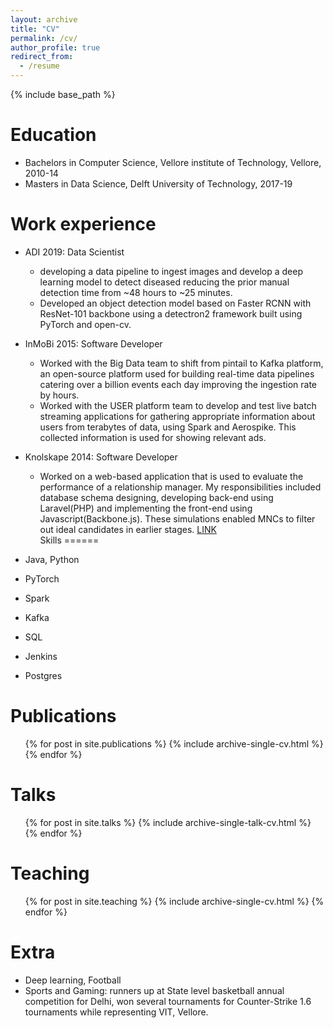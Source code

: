 ```yaml
---
layout: archive
title: "CV"
permalink: /cv/
author_profile: true
redirect_from:
  - /resume
---
```


{% include base_path %}

Education
======
* Bachelors in Computer Science, Vellore institute of Technology, Vellore, 2010-14
* Masters in Data Science, Delft University of Technology, 2017-19

Work experience
======
* ADI 2019: Data Scientist
  * developing a data pipeline to ingest images and develop a deep learning model to detect diseased reducing the prior manual detection time from ~48 hours to ~25 minutes.
  * Developed an object detection model based on Faster RCNN with ResNet-101 backbone using a detectron2 framework built using PyTorch and open-cv.

* InMoBi 2015: Software Developer
  * Worked with the Big Data team to shift from pintail to Kafka platform, an open-source platform used for building real-time data pipelines catering over a billion events each day improving the ingestion rate by hours.
  * Worked with the USER platform team to develop and test live batch streaming applications for gathering appropriate information about users from terabytes of data, using Spark and Aerospike. This collected information is used for showing relevant ads.
* Knolskape 2014: Software Developer
  * Worked on a web-based application that is used to evaluate the performance of a relationship manager. My responsibilities included database schema designing, developing back-end using Laravel(PHP) and implementing the front-end using Javascript(Backbone.js). These simulations enabled MNCs to filter out ideal candidates in earlier stages. [LINK](https://blog.knolskape.com/hubfs/simualtions%20ebooks%20whitepaper/KNOLSKAPE_Inbox_Simulation.pdf)     
Skills
======
* Java, Python
* PyTorch
* Spark
* Kafka
* SQL
* Jenkins
* Postgres

Publications
======
  <ul>{% for post in site.publications %}
    {% include archive-single-cv.html %}
  {% endfor %}</ul>
  
Talks
======
  <ul>{% for post in site.talks %}
    {% include archive-single-talk-cv.html %}
  {% endfor %}</ul>
  
Teaching
======
  <ul>{% for post in site.teaching %}
    {% include archive-single-cv.html %}
  {% endfor %}</ul>
  
Extra
======
* Deep learning, Football
* Sports and Gaming: runners up at State level basketball annual competition for Delhi, won several tournaments for Counter-Strike 1.6 tournaments while representing VIT, Vellore. 
